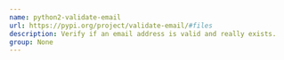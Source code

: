 ```yaml
---
name: python2-validate-email
url: https://pypi.org/project/validate-email/#files
description: Verify if an email address is valid and really exists.
group: None
---
```

